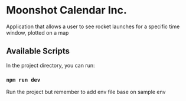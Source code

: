 # Moonshot Calendar Inc.

Application that allows a user to see rocket launches for a specific time window, plotted on a map

## Available Scripts

In the project directory, you can run:

### `npm run dev`

Run the project but remember to add env file base on sample env
